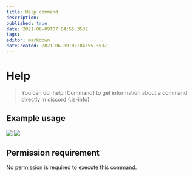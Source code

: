 ```yaml
---
title: Help command
description: 
published: true
date: 2021-06-09T07:04:55.353Z
tags: 
editor: markdown
dateCreated: 2021-06-09T07:04:55.353Z
---
```


# Help
> You can do .help [Command] to get information about a command directly in discord
{.is-info}
## Example usage
![](https://i.imgur.com/fX0Rmw2.png)
![](https://i.imgur.com/UiwDvNR.png)
## Permission requirement
No permission is required to execute this command.
